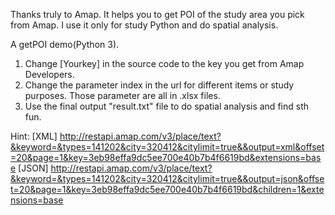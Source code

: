 Thanks truly to Amap.
It helps you to get POI of the study area you pick from Amap.
I use it only for study Python and do spatial analysis.

A getPOI demo(Python 3). 
1. Change [Yourkey] in the source code to the key you get from Amap Developers.
2. Change the parameter index in the url for different items or study purposes. Those parameter are all in .xlsx files.
3. Use the final output "result.txt" file to do spatial analysis and find sth fun.

Hint:
[XML]
http://restapi.amap.com/v3/place/text?&keyword=&types=141202&city=320412&citylimit=true&&output=xml&offset=20&page=1&key=3eb98effa9dc5ee700e40b7b4f6619bd&extensions=base
[JSON]
http://restapi.amap.com/v3/place/text?&keyword=&types=141202&city=320412&citylimit=true&&output=json&offset=20&page=1&key=3eb98effa9dc5ee700e40b7b4f6619bd&children=1&extensions=base
